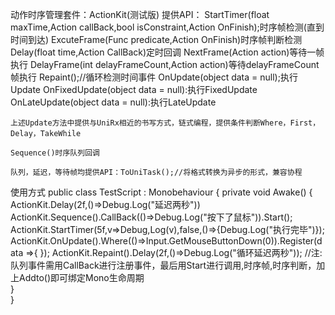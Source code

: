 动作时序管理套件：ActionKit(测试版)
提供API：
    StartTimer(float maxTime,Action<float> callBack,bool isConstraint,Action OnFinish);时序帧检测(直到时间到达)
    ExcuteFrame(Func<bool> predicate,Action OnFinish)时序帧判断检测
    Delay(float time,Action CallBack)定时回调
    NextFrame(Action action)等待一帧执行
    DelayFrame(int delayFrameCount,Action action)等待delayFrameCount帧执行
    Repaint();//循环检测时间事件
    OnUpdate(object data = null);执行Update
    OnFixedUpdate(object data = null):执行FixedUpdate
    OnLateUpdate(object data = null):执行LateUpdate

    上述Update方法中提供与UniRx相近的书写方式，链式编程，提供条件判断Where，First，Delay，TakeWhile
    
    Sequence()时序队列回调

    队列，延迟，等待帧均提供API：ToUniTask();//将格式转换为异步的形式，兼容协程


使用方式
    public class TestScript : Monobehaviour
    {
         private void Awake()
         {
               ActionKit.Delay(2f,()=>Debug.Log("延迟两秒"))
               ActionKit.Sequence().CallBack(()=>Debug.Log("按下了鼠标")).Start();
               ActionKit.StartTimer(5f,v=>Debug,Log(v),false,()=>{Debug.Log("执行完毕")});
               ActionKit.OnUpdate().Where(()=>Input.GetMouseButtonDown(0)).Register(data =>{ });
               ActionKit.Repaint().Delay(2f,()=>Debug.Log("循环延迟两秒"));
               //注:队列事件需用CallBack进行注册事件，最后用Start进行调用,时序帧,时序判断，加上Addto()即可绑定Mono生命周期   
         }   
    }